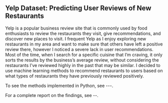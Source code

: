## Yelp Dataset: Predicting User Reviews of New Restaurants
Yelp is a popular business review site that is commonly used by food enthusiasts to review the restaurants they visit, give recommendations, and discover new places to visit. I frequent Yelp as I enjoy exploring new restaurants in my area and want to make sure that others have left a positive review there, however I noticed a severe lack in user recommendations. Most of the time, when I search for a specific cuisine that I’m craving, it only sorts the results by the business’s average review, without considering the restaurants I’ve reviewed highly in the past that may be similar. I decided to use machine learning methods to recommend restaurants to users based on what types of restaurants they have previously reviewed positively.

To see the methods implemented in Python, see ---.

For a complete report on the findings, see --.

